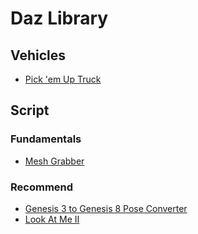 # Daz Library

## Vehicles
- [Pick 'em Up Truck](https://www.daz3d.com/pick-em-up-truck)

## Script
### Fundamentals
- [Mesh Grabber](https://www.daz3d.com/mesh-grabber-win)
### Recommend
- [Genesis 3 to Genesis 8 Pose Converter](https://www.daz3d.com/genesis-3-to-genesis-8-pose-converter)
- [Look At Me II](https://www.daz3d.com/look-at-me-ii-pose-control)
